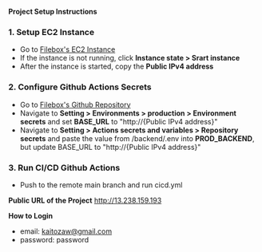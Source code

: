 **Project Setup Instructions**

### 1. Setup EC2 Instance

- Go to [Filebox's EC2 Instance](https://ap-southeast-2.console.aws.amazon.com/ec2/home?region=ap-southeast-2#InstanceDetails:instanceId=i-03fc79935c6a2b8c6)
- If the instance is not running, click **Instance state > Srart instance**
- After the instance is started, copy the **Public IPv4 address** 

### 2. Configure Github Actions Secrets

- Go to [Filebox's Github Repository](https://github.com/kaitozaw/filebox)
- Navigate to **Setting > Environments > production > Environment secrets** and set **BASE_URL** to "http://{Public IPv4 address}"
- Navigate to **Setting > Actions secrets and variables > Repository secrets** and paste the value from /backend/.env into **PROD_BACKEND**, but update BASE_URL to "http://{Public IPv4 address}"

### 3. Run CI/CD Github Actions
- Push to the remote main branch and run cicd.yml

**Public URL of the Project**
http://13.238.159.193

**How to Login**
- email: kaitozaw@gmail.com
- password: password